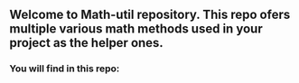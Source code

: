 ## Welcome to Math-util repository. This repo ofers multiple various math methods used in your project as the helper ones.

### You will find in this repo:


